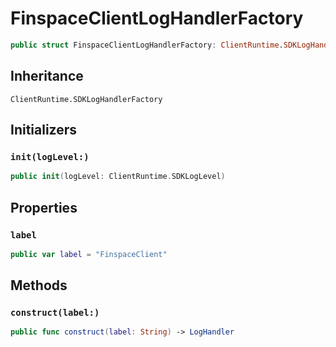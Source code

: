 # FinspaceClientLogHandlerFactory

``` swift
public struct FinspaceClientLogHandlerFactory: ClientRuntime.SDKLogHandlerFactory 
```

## Inheritance

`ClientRuntime.SDKLogHandlerFactory`

## Initializers

### `init(logLevel:)`

``` swift
public init(logLevel: ClientRuntime.SDKLogLevel) 
```

## Properties

### `label`

``` swift
public var label = "FinspaceClient"
```

## Methods

### `construct(label:)`

``` swift
public func construct(label: String) -> LogHandler 
```
